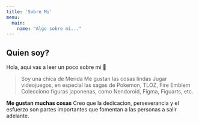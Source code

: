 ```yaml
---
title: 'Sobre Mi'
menu:
  main:
    name: "Algo sobre mi..."
---
```


## Quien soy?

Hola, aquí vas a leer un poco sobre mi 🌸

> Soy una chica de Merida
> Me gustan las cosas lindas
> Jugar videojuegos, en especial las sagas de Pokemon, TLOZ, Fire Emblem
> Colecciono figuras japonenas, como Nendoroid, Figma, Figuarts, etc.

**Me gustan muchas cosas** Creo que la dedicacion, perseverancia y el esfuerzo son partes importantes que fomentan a las personas a salir adelante.
